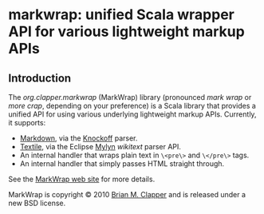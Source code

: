markwrap: unified Scala wrapper API for various lightweight markup APIs
=======================================================================

## Introduction

The *org.clapper.markwrap* (MarkWrap) library (pronounced *mark wrap* or
*more crap*, depending on your preference) is a Scala library that provides
a unified API for using various underlying lightweight markup APIs. Currently,
it supports:

* [Markdown][], via the [Knockoff][] parser.
* [Textile][], via the Eclipse [Mylyn] *wikitext* parser API.
* An internal handler that wraps plain text in `\<pre\>` and `\</pre\>` tags.
* An internal handler that simply passes HTML straight through.

See the [MarkWrap web site] for more details.

[Knockoff]: http://tristanhunt.com/projects/knockoff/
[Markdown]: http://daringfireball.net/projects/markdown/
[Textile]: http://textile.thresholdstate.com/
[Mylyn]: http://www.eclipse.org/mylyn/
[MarkWrap web site]: http://bmc.github.com/markwrap/

MarkWrap is copyright &copy; 2010 [Brian M. Clapper][] and is released
under a new BSD license.

[Brian M. Clapper]: mailto:bmc@clapper.org
